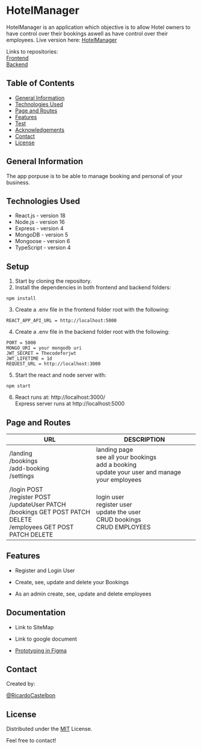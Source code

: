 # HotelManager

HotelManager is an application which objective is to allow Hotel owners to have control over their bookings aswell as have control over their employees. Live version here: [HotelManager](https://hotel-manager-app.netlify.app)

Links to repositories:<br />
 [Frontend](https://github.com/RicardoCastelbon/u09-frontend-HotelManager)<br />
 [Backend](https://github.com/RicardoCastelbon/u09-backend-HotelManager)

## Table of Contents

* [General Information](#general-information)
* [Technologies Used](#technologies-used)
* [Page and Routes](#[page-and-routes])
* [Features](#features)
* [Test](#test)
* [Acknowledgements](#acknowledgements)
* [Contact](#contact)
* [License](#license)

## General Information
The app porpuse is to be able to manage booking and personal of your business.


## Technologies Used
- React.js - version 18
- Node.js - version 16
- Express - version 4
- MongoDB - version 5
- Mongoose - version 6
- TypeScript - version 4


## Setup

1. Start by cloning the repository.
2. Install the dependencies in both frontend and backend folders:

```
npm install
```

3. Create a .env file in the frontend folder root with the following:

```
REACT_APP_API_URL = http://localhost:5000
```

4. Create a .env file in the backend folder root with the following:

```
PORT = 5000
MONGO_URI = your mongodb uri
JWT_SECRET = Thecodeforjwt
JWT_LIFETIME = 1d
REQUEST_URL = http://localhost:3000
```

5. Start the react and node server with:

```
npm start
```

6. React runs at: http://localhost:3000/  <br /> Express server runs at http://localhost:5000


## Page and Routes

| URL                                                                                                             | DESCRIPTION                                                                                                                                               |
| ---------------------------------------------------------------------------------------------------------------- | ------------------------------------------------------------------------------------------------------------------------------------------------------ |
| /landing <br /> /bookings <br /> /add-booking <br /> /settings                               | landing page <br /> see all your bookings <br /> add a booking <br /> update your user and manage your employees                                                                                                                                 |
| /login POST <br /> /register POST <br /> /updateUser PATCH <br /> /bookings GET POST PATCH DELETE <br /> /employees GET POST PATCH DELETE | login user <br /> register user <br /> update the user <br /> CRUD bookings <br /> CRUD EMPLOYEES |

## Features

- Register and Login User

- Create, see, update and delete your Bookings

- As an admin create, see, update and delete employees

## Documentation

- Link to SiteMap

- Link to google document

- [Prototyping in Figma](https://www.figma.com/file/dOlEtZQwfJ3tQEaqL7Muzz/HotelManager?node-id=0%3A1)


## Contact

Created by:

[@RicardoCastelbon](https://github.com/RicardoCastelbon)


## License

Distributed under the [MIT](https://choosealicense.com/licenses/mit/) License.

Feel free to contact!
